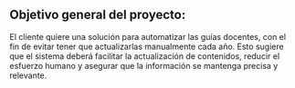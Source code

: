 ## Objetivo general del proyecto:
El cliente quiere una solución para automatizar las guías docentes, con el fin de evitar tener que actualizarlas manualmente cada año. Esto sugiere que el sistema deberá facilitar la actualización de contenidos, reducir el esfuerzo humano y asegurar que la información se mantenga precisa y relevante.
